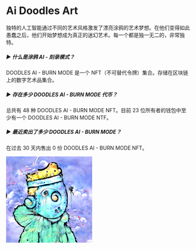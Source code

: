 # Ai Doodles Art

独特的人工智能通过不同的艺术风格激发了漂亮涂鸦的艺术梦想。在他们变得如此愚蠢之后，他们开始梦想成为真正的迷幻艺术。每一个都是独一无二的，非常独特。

##### ▶ 什么是涂鸦 AI - 刻录模式？

DOODLES AI - BURN MODE 是一个 NFT（不可替代令牌）集合。存储在区块链上的数字艺术品集合。

##### ▶ 存在多少 DOODLES AI - BURN MODE 代币？

总共有 48 种 DOODLES AI - BURN MODE NFT。目前 23 位所有者的钱包中至少有一个 DOODLES AI - BURN MODE NTF。

##### ▶ 最近卖出了多少 DOODLES AI - BURN MODE？

在过去 30 天内售出 0 份 DOODLES AI - BURN MODE NFT。

![unnamed](unnamed.png)
